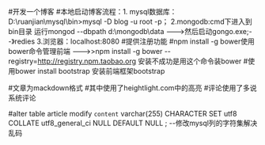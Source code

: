 #开发一个博客
#本地启动博客流程：1. mysql数据库：D:\ruanjian\mysql\bin>mysql -D blog -u root -p；   2.mongodb:cmd下进入到bin目录 运行mongod --dbpath d:\mongodb\data  --->然后启动gongo.exe;--》redies 3.浏览器：localhost:8080
#提供注册功能
#npm install -g bower使用bower命令管理前端  --->>npm install -g bower --registry=http://registry.npm.taobao.org  安装不成功是用这个命令装bower
#使用bower install bootstrap 安装前端框架bootstrap

#文章为mackdown格式
#其中使用了heightlight.com中的高亮
#评论使用了多说系统评论

#alter table article modify `content`  varchar(255) CHARACTER SET utf8 COLLATE utf8_general_ci NULL DEFAULT NULL ;  --修改mysql列的字符集解决乱码